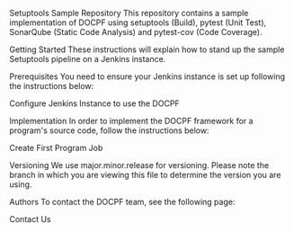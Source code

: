 Setuptools Sample Repository
This repository contains a sample implementation of DOCPF using setuptools (Build), pytest (Unit Test), SonarQube (Static Code Analysis) and pytest-cov (Code Coverage).

Getting Started
These instructions will explain how to stand up the sample Setuptools pipeline on a Jenkins instance.

Prerequisites
You need to ensure your Jenkins instance is set up following the instructions below:

Configure Jenkins Instance to use the DOCPF

Implementation
In order to implement the DOCPF framework for a program's source code, follow the instructions below:

Create First Program Job

Versioning
We use major.minor.release for versioning. Please note the branch in which you are viewing this file to determine the version you are using.

Authors
To contact the DOCPF team, see the following page:

Contact Us